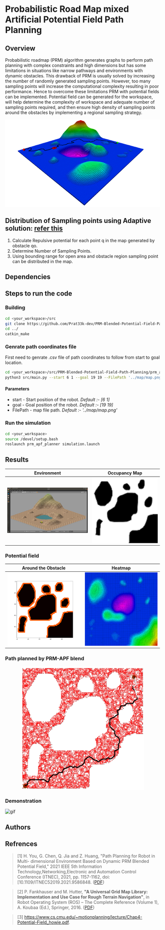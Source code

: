 # Probabilistic Road Map mixed Artificial Potential Field Path Planning
## Overview
Probabilistic roadmap (PRM) algorithm generates graphs to perform path planning with complex constraints and high dimensions but has some limitations in situations like narrow pathways and environments with dynamic obstacles. This drawback of PRM is usually solved by increasing the number of randomly generated sampling points. However, too many sampling points will increase the computational complexity resulting in poor performance. Hence to overcome these limitations PRM with potential fields can be implemented. Potential field can be generated for the workspace, will help determine the complexity of workspace and adequate number of sampling points required, and then ensure high density of sampling points around the obstacles by implementing a regional sampling strategy.

<p align="middle">
  <img src="./prm_apf_planner/results/final_output.png" />
</p>

## Distribution of Sampling points using Adaptive solution: [ refer this](./Report.pdf)  

1) Calculate Repulsive potential for each point q in the map generated by obstacle qo.
2) Determine Number of Sampling Points.
3) Using bounding range for open area and obstacle region sampling point can be distributed in the map.

## Dependencies

## Steps to run the code
### Building
```bash
cd <your_workspace>/src
git clone https://github.com/Prat33k-dev/PRM-Blended-Potential-Field-Path-Planning.git
cd ../
catkin_make
```
### Genrate path coordinates file
First need to genrate .csv file of path coordinates to follow from start to goal location. 
```bash
cd <your_workspace>/src/PRM-Blended-Potential-Field-Path-Planning/prm_apf_planner
python3 src/main.py --start 6 1 --goal 19 19 --FilePath '../map/map.png' 
```
#### Parameters
- start -  Start position of the robot. *Default :- [6 1]*
- goal - Goal position of the robot. *Default :- [19 19]*
- FilePath -  map file path. *Default :- '../map/map.png'*

### Run the simulation
```bash
cd <your_workspace>
source /devel/setup.bash
roslaunch prm_apf_planner simulation.launch
```

## Results
Environment| Occupancy Map
:-:|:-:
![env](./prm_apf_planner/results/environment.png) |  ![env](./prm_apf_planner/results/map.png) 

### **Potential field**
Around the Obstacle | Heatmap
:-:|:-:
![env](./prm_apf_planner/results/obs_heat.png) | ![env](./prm_apf_planner/results/heatmap.png) 

### **Path planned by PRM-APF blend**
<p align="middle">
  <img src="./prm_apf_planner/results/final_pathb.png" width="400" />
</p>

### **Demonstration**
![gif](./prm_apf_planner/results/demo-video.gif) 

## Authors

## Refrences
> [1] H. You, G. Chen, Q. Jia and Z. Huang, 
> "Path Planning for Robot in Multi-
> dimensional Environment Based on Dynamic PRM Blended Potential
> Field," 2021 IEEE 5th Information Technology,Networking,Electronic
> and Automation Control Conference (ITNEC), 2021, pp. 1157-1162, doi:
> [10.1109/ITNEC52019.2021.9586848. ([PDF](https://ieeexplore.ieee.org/abstract/document/9586848?casa_token=dPIeCWMbyvUAAAAA:jaPm7QkSNuVRAEtBoYQxnqkooVTZvR46ZT57qmRl7oLrsUHyPHaxxCWyf2-y8w6I4ts5512YXQ))

> [2] P. Fankhauser and M. Hutter,
> **"A Universal Grid Map Library: Implementation and Use Case for Rough Terrain Navigation"**,
> in Robot Operating System (ROS) – The Complete Reference (Volume 1), A. Koubaa (Ed.), Springer, 2016. ([PDF](http://www.researchgate.net/publication/284415855))

> [3] https://www.cs.cmu.edu/~motionplanning/lecture/Chap4-Potential-Field_howie.pdf.
